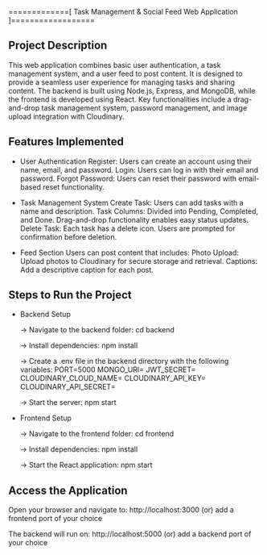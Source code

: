 =============[ Task Management & Social Feed Web Application ]==================

Project Description
---------------------
This web application combines basic user authentication, a task management system, and a user feed to post content. It is designed to provide a seamless user experience for managing tasks and sharing content. The backend is built using Node.js, Express, and MongoDB, while the frontend is developed using React. Key functionalities include a drag-and-drop task management system, password management, and image upload integration with Cloudinary.



Features Implemented
---------------------
* User Authentication
    Register: Users can create an account using their name, email, and password.
    Login: Users can log in with their email and password.
    Forgot Password: Users can reset their password with email-based reset functionality.

* Task Management System
    Create Task: Users can add tasks with a name and description.
    Task Columns:
    Divided into Pending, Completed, and Done.
    Drag-and-drop functionality enables easy status updates.
    Delete Task: Each task has a delete icon. Users are prompted for confirmation before deletion.

* Feed Section
    Users can post content that includes:
    Photo Upload: Upload photos to Cloudinary for secure storage and retrieval.
    Captions: Add a descriptive caption for each post.



Steps to Run the Project
--------------------------
* Backend Setup

    -> Navigate to the backend folder:
        cd backend

    -> Install dependencies:
        npm install

    -> Create a .env file in the backend directory with the following variables:
        PORT=5000
        MONGO_URI=<your-mongodb-connection-string>
        JWT_SECRET=<your-jwt-secret>
        CLOUDINARY_CLOUD_NAME=<your-cloudinary-cloud-name>
        CLOUDINARY_API_KEY=<your-cloudinary-api-key>
        CLOUDINARY_API_SECRET=<your-cloudinary-api-secret>

    -> Start the server:
        npm start

* Frontend Setup

    -> Navigate to the frontend folder:
        cd frontend

    -> Install dependencies:
        npm install

    -> Start the React application:
        npm start



Access the Application
------------------------
Open your browser and navigate to:
http://localhost:3000  (or)  add a frontend port of your choice

The backend will run on:
http://localhost:5000  (or)  add a backend port of your choice